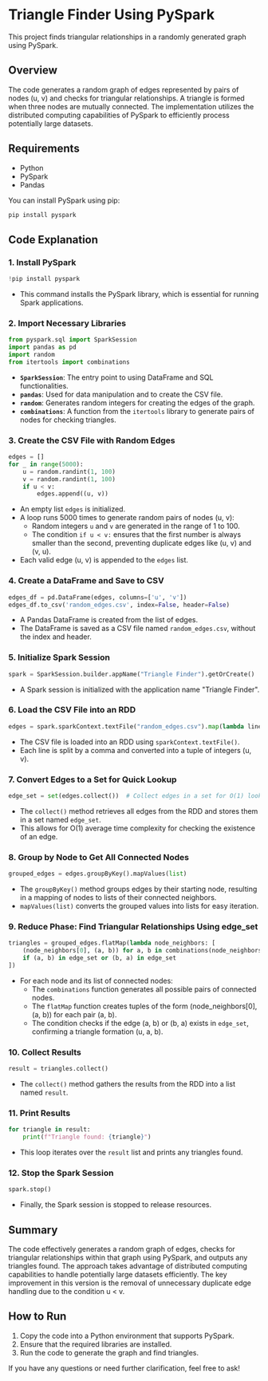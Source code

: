 # Triangle Finder Using PySpark

This project finds triangular relationships in a randomly generated graph using PySpark.

## Overview

The code generates a random graph of edges represented by pairs of nodes (u, v) and checks for triangular relationships. A triangle is formed when three nodes are mutually connected. The implementation utilizes the distributed computing capabilities of PySpark to efficiently process potentially large datasets.

## Requirements

- Python
- PySpark
- Pandas

You can install PySpark using pip:

```bash
pip install pyspark
```

## Code Explanation

### 1. Install PySpark
```python
!pip install pyspark
```
- This command installs the PySpark library, which is essential for running Spark applications.

### 2. Import Necessary Libraries
```python
from pyspark.sql import SparkSession
import pandas as pd
import random
from itertools import combinations
```
- **`SparkSession`**: The entry point to using DataFrame and SQL functionalities.
- **`pandas`**: Used for data manipulation and to create the CSV file.
- **`random`**: Generates random integers for creating the edges of the graph.
- **`combinations`**: A function from the `itertools` library to generate pairs of nodes for checking triangles.

### 3. Create the CSV File with Random Edges
```python
edges = []
for _ in range(5000):
    u = random.randint(1, 100)
    v = random.randint(1, 100)
    if u < v:
        edges.append((u, v))
```
- An empty list `edges` is initialized.
- A loop runs 5000 times to generate random pairs of nodes (u, v):
  - Random integers `u` and `v` are generated in the range of 1 to 100.
  - The condition `if u < v:` ensures that the first number is always smaller than the second, preventing duplicate edges like (u, v) and (v, u).
- Each valid edge (u, v) is appended to the `edges` list.

### 4. Create a DataFrame and Save to CSV
```python
edges_df = pd.DataFrame(edges, columns=['u', 'v'])
edges_df.to_csv('random_edges.csv', index=False, header=False)
```
- A Pandas DataFrame is created from the list of edges.
- The DataFrame is saved as a CSV file named `random_edges.csv`, without the index and header.

### 5. Initialize Spark Session
```python
spark = SparkSession.builder.appName("Triangle Finder").getOrCreate()
```
- A Spark session is initialized with the application name "Triangle Finder".

### 6. Load the CSV File into an RDD
```python
edges = spark.sparkContext.textFile("random_edges.csv").map(lambda line: tuple(map(int, line.split(','))))
```
- The CSV file is loaded into an RDD using `sparkContext.textFile()`.
- Each line is split by a comma and converted into a tuple of integers (u, v).

### 7. Convert Edges to a Set for Quick Lookup
```python
edge_set = set(edges.collect())  # Collect edges in a set for O(1) lookup
```
- The `collect()` method retrieves all edges from the RDD and stores them in a set named `edge_set`.
- This allows for O(1) average time complexity for checking the existence of an edge.

### 8. Group by Node to Get All Connected Nodes
```python
grouped_edges = edges.groupByKey().mapValues(list)
```
- The `groupByKey()` method groups edges by their starting node, resulting in a mapping of nodes to lists of their connected neighbors.
- `mapValues(list)` converts the grouped values into lists for easy iteration.

### 9. Reduce Phase: Find Triangular Relationships Using edge_set
```python
triangles = grouped_edges.flatMap(lambda node_neighbors: [
    (node_neighbors[0], (a, b)) for a, b in combinations(node_neighbors[1], 2)
    if (a, b) in edge_set or (b, a) in edge_set
])
```
- For each node and its list of connected nodes:
  - The `combinations` function generates all possible pairs of connected nodes.
  - The `flatMap` function creates tuples of the form (node_neighbors[0], (a, b)) for each pair (a, b).
  - The condition checks if the edge (a, b) or (b, a) exists in `edge_set`, confirming a triangle formation (u, a, b).

### 10. Collect Results
```python
result = triangles.collect()
```
- The `collect()` method gathers the results from the RDD into a list named `result`.

### 11. Print Results
```python
for triangle in result:
    print(f"Triangle found: {triangle}")
```
- This loop iterates over the `result` list and prints any triangles found.

### 12. Stop the Spark Session
```python
spark.stop()
```
- Finally, the Spark session is stopped to release resources.

## Summary
The code effectively generates a random graph of edges, checks for triangular relationships within that graph using PySpark, and outputs any triangles found. The approach takes advantage of distributed computing capabilities to handle potentially large datasets efficiently. The key improvement in this version is the removal of unnecessary duplicate edge handling due to the condition u < v.

## How to Run
1. Copy the code into a Python environment that supports PySpark.
2. Ensure that the required libraries are installed.
3. Run the code to generate the graph and find triangles.

If you have any questions or need further clarification, feel free to ask!
